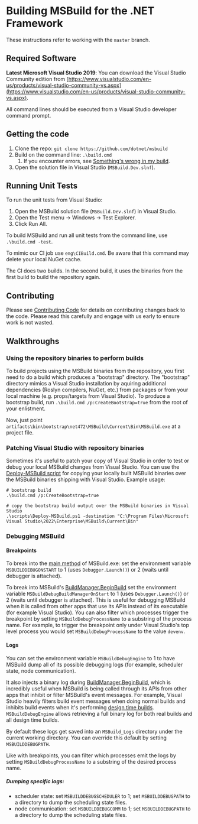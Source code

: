 # Building MSBuild for the .NET Framework

These instructions refer to working with the `master` branch.

## Required Software

**Latest Microsoft Visual Studio 2019**: You can download the Visual Studio Community edition from [https://www.visualstudio.com/en-us/products/visual-studio-community-vs.aspx](https://www.visualstudio.com/en-us/products/visual-studio-community-vs.aspx).

All command lines should be executed from a Visual Studio developer command prompt.

## Getting the code

1. Clone the repo: `git clone https://github.com/dotnet/msbuild`
2. Build on the command line: `.\build.cmd`
   1. If you encounter errors, see [Something's wrong in my build](Something's-wrong-in-my-build.md).
3. Open the solution file in Visual Studio (`MSBuild.Dev.slnf`).

## Running Unit Tests

To run the unit tests from Visual Studio:

1. Open the MSBuild solution file (`MSBuild.Dev.slnf`) in Visual Studio.
2. Open the Test menu -> Windows -> Test Explorer.
3. Click Run All.

To build MSBuild and run all unit tests from the command line, use `.\build.cmd -test`.

To mimic our CI job use `eng\CIBuild.cmd`. Be aware that this command may delete your local NuGet cache.

The CI does two builds. In the second build, it uses the binaries from the first build to build the repository again.

## Contributing

Please see [Contributing Code](https://github.com/Microsoft/msbuild/blob/master/documentation/wiki/Contributing-Code.md) for details on contributing changes back to the code. Please read this carefully and engage with us early to ensure work is not wasted.

## Walkthroughs

### Using the repository binaries to perform builds

To build projects using the MSBuild binaries from the repository, you first need to do a build which produces
a "bootstrap" directory. The "bootstrap" directory mimics a Visual Studio installation by aquiring additional
dependencies (Roslyn compilers, NuGet, etc.) from packages or from your local machine (e.g. props/targets
from Visual Studio). To produce a bootstrap build, run `.\build.cmd /p:CreateBootstrap=true` from the root of your enlistment.

Now, just point `artifacts\bin\bootstrap\net472\MSBuild\Current\Bin\MSBuild.exe` at a project file.

### Patching Visual Studio with repository binaries

Sometimes it's useful to patch your copy of Visual Studio in order to test or debug your local MSBuild changes from Visual Studio. You can use the [Deploy-MSBuild script](../Deploy-MSBuild.md) for copying your locally built MSBuild binaries over the MSBuild binaries shipping with Visual Studio. Example usage:
```
# bootstrap build
.\build.cmd /p:CreateBootstrap=true

# copy the bootstrap build output over the MSBuild binaries in Visual Studio
.\scripts\Deploy-MSBuild.ps1 -destination "C:\Program Files\Microsoft Visual Studio\2022\Enterprise\MSBuild\Current\Bin"
```

### Debugging MSBuild

#### Breakpoints
To break into the [main method](https://github.com/dotnet/msbuild/blob/bd00d6cba24d41efd6f54699c3fdbefb9f5034a1/src/MSBuild/XMake.cs#L493-L506) of MSBuild.exe: set the environment variable `MSBUILDDEBUGONSTART` to 1 (uses `Debugger.Launch()`) or 2 (waits until debugger is attached).

To break into MSBuild's [BuildManager.BeginBuild](https://github.com/dotnet/msbuild/blob/bd00d6cba24d41efd6f54699c3fdbefb9f5034a1/src/Build/BackEnd/BuildManager/BuildManager.cs#L414) set the environment variable `MSBuildDebugBuildManagerOnStart` to 1 (uses `Debugger.Launch()`) or 2 (waits until debugger is attached).
This is useful for debugging MSBuild when it is called from other apps that use its APIs instead of its executable (for example Visual Studio). You can also filter which processes trigger the breakpoint by setting `MSBuildDebugProcessName` to a substring of the process name. For example, to trigger the breakpoint only under Visual Studio's top level process you would set `MSBuildDebugProcessName` to the value `devenv`.

#### Logs
You can set the environment variable `MSBuildDebugEngine` to 1 to have MSBuild dump all of its possible debugging logs (for example, scheduler state, node communication).

It also injects a binary log during [BuildManager.BeginBuild](https://github.com/dotnet/msbuild/blob/bd00d6cba24d41efd6f54699c3fdbefb9f5034a1/src/Build/BackEnd/BuildManager/BuildManager.cs#L491), which is incredibly useful when MSBuild is being called through its APIs from other apps that inhibit or filter MSBuild's event messages. For example, Visual Studio heavily filters build event messages when doing normal builds and inhibits build events when it's performing [design time builds](https://github.com/dotnet/project-system/blob/04474df00ebd742e05d31f8e487d6ed4ac83763e/docs/design-time-builds.md). `MSBuildDebugEngine` allows retrieving a full binary log for both real builds and all design time builds.

By default these logs get saved into an `MSBuild_Logs` directory under the current working directory. You can override this default by setting `MSBUILDDEBUGPATH`.

Like with breakpoints, you can filter which processes emit the logs by setting `MSBuildDebugProcessName` to a substring of the desired process name.

##### Dumping specific logs:
- scheduler state: set `MSBUILDDEBUGSCHEDULER` to 1; set `MSBUILDDEBUGPATH` to a directory to dump the scheduling state files.
- node communication: set `MSBUILDDEBUGCOMM` to 1; set `MSBUILDDEBUGPATH` to a directory to dump the scheduling state files.